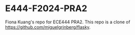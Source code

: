 # E444-F2024-PRA2
Fiona Kuang's repo for ECE444 PRA2. This repo is a clone of https://github.com/miguelgrinberg/flasky.
